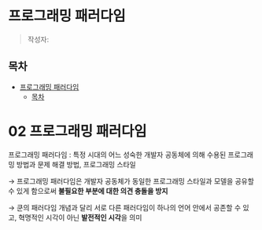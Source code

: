 # 프로그래밍 패러다임
> 작성자:

## 목차
- [프로그래밍 패러다임](#프로그래밍-패러다임)
  - [목차](#목차)
# 02 프로그래밍 패러다임

프로그래밍 패러다임 : 특정 시대의 어느 성숙한 개발자 공동체에 의해 수용된 프로그래밍 방법과 문제 해결 방법, 프로그래밍 스타일

→ 프로그래밍 패러다임은 개발자 공동체가 동일한 프로그래밍 스타일과 모델을 공유할 수 있게 함으로써 **불필요한 부분에 대한 의견 충돌을 방지**

→ 쿤의 패러다임 개념과 달리 서로 다른 패러다임이 하나의 언어 안에서 공존할 수 있고, 혁명적인 시각이 아닌 **발전적인 시각**을 의미